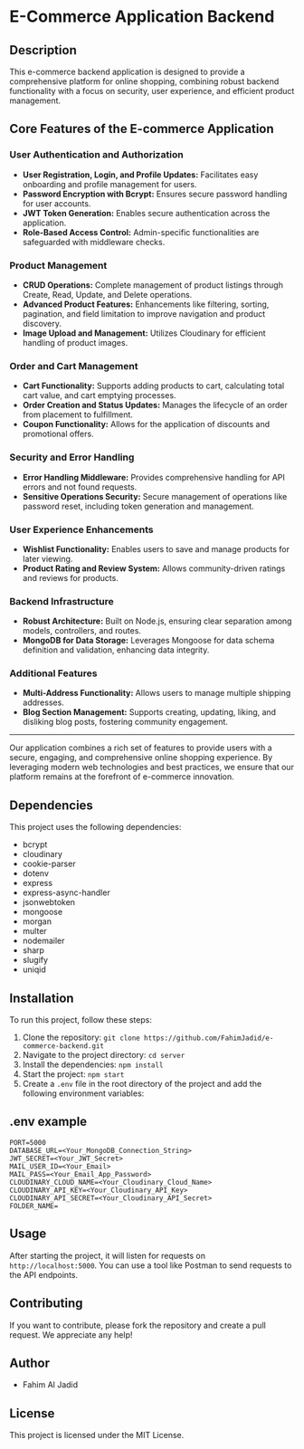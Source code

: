 # E-Commerce Application Backend

## Description

This e-commerce backend application is designed to provide a comprehensive platform for online shopping, combining robust backend functionality with a focus on security, user experience, and efficient product management.

## Core Features of the E-commerce Application

### User Authentication and Authorization

- **User Registration, Login, and Profile Updates:** Facilitates easy onboarding and profile management for users.
- **Password Encryption with Bcrypt:** Ensures secure password handling for user accounts.
- **JWT Token Generation:** Enables secure authentication across the application.
- **Role-Based Access Control:** Admin-specific functionalities are safeguarded with middleware checks.

### Product Management

- **CRUD Operations:** Complete management of product listings through Create, Read, Update, and Delete operations.
- **Advanced Product Features:** Enhancements like filtering, sorting, pagination, and field limitation to improve navigation and product discovery.
- **Image Upload and Management:** Utilizes Cloudinary for efficient handling of product images.

### Order and Cart Management

- **Cart Functionality:** Supports adding products to cart, calculating total cart value, and cart emptying processes.
- **Order Creation and Status Updates:** Manages the lifecycle of an order from placement to fulfillment.
- **Coupon Functionality:** Allows for the application of discounts and promotional offers.

### Security and Error Handling

- **Error Handling Middleware:** Provides comprehensive handling for API errors and not found requests.
- **Sensitive Operations Security:** Secure management of operations like password reset, including token generation and management.

### User Experience Enhancements

- **Wishlist Functionality:** Enables users to save and manage products for later viewing.
- **Product Rating and Review System:** Allows community-driven ratings and reviews for products.

### Backend Infrastructure

- **Robust Architecture:** Built on Node.js, ensuring clear separation among models, controllers, and routes.
- **MongoDB for Data Storage:** Leverages Mongoose for data schema definition and validation, enhancing data integrity.

### Additional Features

- **Multi-Address Functionality:** Allows users to manage multiple shipping addresses.
- **Blog Section Management:** Supports creating, updating, liking, and disliking blog posts, fostering community engagement.

---

Our application combines a rich set of features to provide users with a secure, engaging, and comprehensive online shopping experience. By leveraging modern web technologies and best practices, we ensure that our platform remains at the forefront of e-commerce innovation.

## Dependencies

This project uses the following dependencies:

- bcrypt
- cloudinary
- cookie-parser
- dotenv
- express
- express-async-handler
- jsonwebtoken
- mongoose
- morgan
- multer
- nodemailer
- sharp
- slugify
- uniqid

## Installation

To run this project, follow these steps:

1. Clone the repository: `git clone https://github.com/FahimJadid/e-commerce-backend.git`
2. Navigate to the project directory: `cd server`
3. Install the dependencies: `npm install`
4. Start the project: `npm start`
5. Create a `.env` file in the root directory of the project and add the following environment variables: 

## .env example
```
PORT=5000
DATABASE_URL=<Your_MongoDB_Connection_String>
JWT_SECRET=<Your_JWT_Secret>
MAIL_USER_ID=<Your_Email>
MAIL_PASS=<Your_Email_App_Password>
CLOUDINARY_CLOUD_NAME=<Your_Cloudinary_Cloud_Name>
CLOUDINARY_API_KEY=<Your_Cloudinary_API_Key>
CLOUDINARY_API_SECRET=<Your_Cloudinary_API_Secret>
FOLDER_NAME=

```

## Usage

After starting the project, it will listen for requests on `http://localhost:5000`. You can use a tool like Postman to send requests to the API endpoints.

## Contributing

If you want to contribute, please fork the repository and create a pull request. We appreciate any help!

## Author

- Fahim Al Jadid

## License

This project is licensed under the MIT License.
